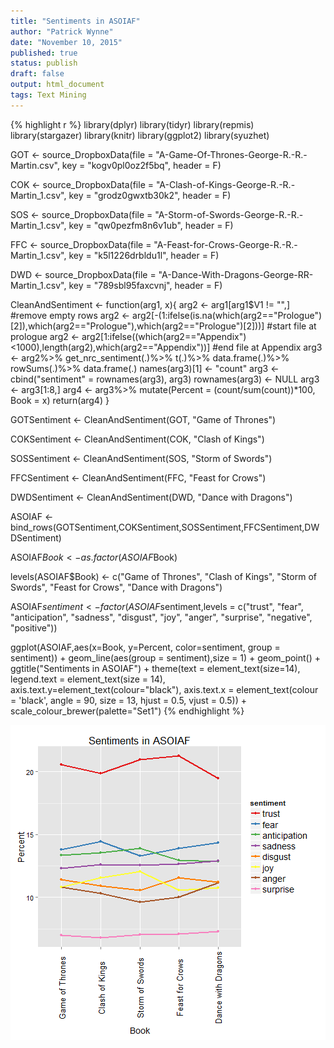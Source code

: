 ```yaml
---
title: "Sentiments in ASOIAF"
author: "Patrick Wynne"
date: "November 10, 2015"
published: true
status: publish
draft: false
output: html_document
tags: Text Mining
---
```

 
 
 

{% highlight r %}
library(dplyr)
library(tidyr)
library(repmis)
library(stargazer)
library(knitr)
library(ggplot2)
library(syuzhet)
 
GOT <- source_DropboxData(file = "A-Game-Of-Thrones-George-R.-R.-Martin.csv", 
                              key = "kogv0pl0oz2f5bq", header = F)
 
COK <- source_DropboxData(file = "A-Clash-of-Kings-George-R.-R.-Martin_1.csv", 
                          key = "grodz0gwxtb30k2", header = F)
 
SOS <- source_DropboxData(file = "A-Storm-of-Swords-George-R.-R.-Martin_1.csv", 
                                    key = "qw0pezfm8n6v1ub", header = F)
 
FFC <- source_DropboxData(file = "A-Feast-for-Crows-George-R.-R.-Martin_1.csv", 
                                    key = "k5l1226drbldu1l", header = F)
 
DWD <- source_DropboxData(file = "A-Dance-With-Dragons-George-RR-Martin_1.csv", 
                                    key = "789sbl95faxcvnj", header = F)
 
 
CleanAndSentiment <- function(arg1, x){
        arg2 <- arg1[arg1$V1 != "",] #remove empty rows
        arg2 <- arg2[-(1:ifelse(is.na(which(arg2=="Prologue")[2]),which(arg2=="Prologue"),which(arg2=="Prologue")[2]))] #start file at prologue
        arg2 <- arg2[1:ifelse((which(arg2=="Appendix")<1000),length(arg2),which(arg2=="Appendix"))] #end file at Appendix
        arg3 <- arg2%>%
                get_nrc_sentiment(.)%>%
                t(.)%>%
                data.frame(.)%>%
                rowSums(.)%>%
                data.frame(.)
        names(arg3)[1] <- "count"
        arg3 <- cbind("sentiment" = rownames(arg3), arg3)
        rownames(arg3) <- NULL
        arg3 <- arg3[1:8,]
        arg4 <- arg3%>%
                mutate(Percent = (count/sum(count))*100,
                       Book = x)
        return(arg4)
}
 
GOTSentiment <- CleanAndSentiment(GOT, "Game of Thrones")
 
COKSentiment <- CleanAndSentiment(COK, "Clash of Kings")
 
SOSSentiment <- CleanAndSentiment(SOS, "Storm of Swords")
 
FFCSentiment <- CleanAndSentiment(FFC, "Feast for Crows")
 
DWDSentiment <- CleanAndSentiment(DWD, "Dance with Dragons")
 
ASOIAF <- bind_rows(GOTSentiment,COKSentiment,SOSSentiment,FFCSentiment,DWDSentiment)
 
ASOIAF$Book <- as.factor(ASOIAF$Book)
 
levels(ASOIAF$Book) <- c("Game of Thrones", "Clash of Kings", "Storm of Swords", 
                         "Feast for Crows", "Dance with Dragons")
 
 
 
ASOIAF$sentiment <- factor(ASOIAF$sentiment,levels = c("trust", "fear", "anticipation", "sadness", "disgust", 
                                                                       "joy", "anger", "surprise", "negative", "positive"))
 
 
 
ggplot(ASOIAF,aes(x=Book, y=Percent, color=sentiment, group = sentiment)) + 
        geom_line(aes(group = sentiment),size = 1) + geom_point() + ggtitle("Sentiments in ASOIAF") + 
        theme(text = element_text(size=14), legend.text = element_text(size = 14),
              axis.text.y=element_text(colour="black"), 
              axis.text.x = element_text(colour = 'black', angle = 90, size = 13, hjust = 0.5, vjust = 0.5)) +
        scale_colour_brewer(palette="Set1")
{% endhighlight %}

![plot of chunk unnamed-chunk-1](/figures/unnamed-chunk-1-1.png) 
 
